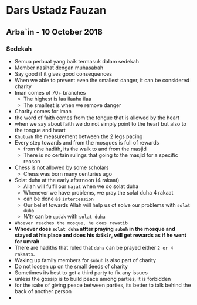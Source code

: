 # Dars Ustadz Fauzan

## **Arba`in** - 10 October 2018

### **Sedekah**

- Semua perbuat yang baik termasuk dalam sedekah
- Member nasihat dengan muhasabah
- Say good if it gives good consequences
- When we able to prevent even the smallest danger, it can be considered charity
- Iman comes of 70+ branches
  - The highest is laa ilaaha ilaa
  - The smallest is when we remove danger
- Charity comes for iman
- the word of faith comes from the tongue that is allowed by the heart
- when we say about faith we do not simply point to the heart but also to the tongue and heart
- `Khutuah` the measurement between the 2 legs pacing
- Every step towards and from the mosques is full of rewards
  - from the hadith, its the walk to and from the masjid
  - There is no certain rulings that going to the masjid for a specific reason
- Chess is not allowed by some scholars
  - Chess was born many centuries ago
- Solat duha at the early afternoon (4 rakaat)
  - Allah will fulfil our `hajat` when we do solat duha
  - Whenever we have problems, we pray the solat duha 4 rakaat
  - can be done as `intercession`
  - Our belief towards Allah will help us ot solve our problems with `solat duha`
  - _Witr_ can be `qadak` with `solat duha`
- `Whoever reaches the mosque, he does rawatib`
- **Whoever does `solat duha` atfter praying `subuh` in the mosque and stayed at his place and does his `dzikir`, will get rewards as if he went for umrah**
- There are hadiths that ruled that `duha` can be prayed either `2 or 4 rakaats`.
- Waking up family members for `subuh` is also part of charity
- Do not loosen up on the small deeds of charity
- Sometimes its best to get a third party to fix any issues
- unless the gossip is to build peace among parties, it is forbidden
- for the sake of giving peace between parties, its better to talk behind the back of another person
-
